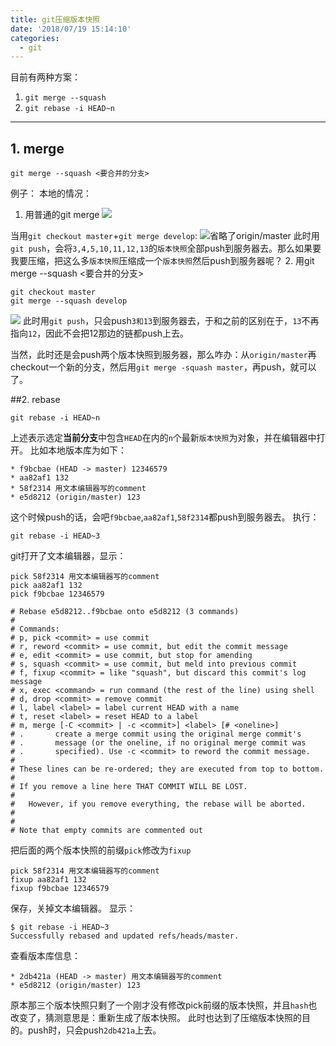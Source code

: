```yaml
---
title: git压缩版本快照
date: '2018/07/19 15:14:10'
categories:
  - git
---
```


目前有两种方案：
1. `git merge --squash`
2. `git rebase -i HEAD~n`
 ---

## 1. merge
```
git merge --squash <要合并的分支>
```
例子：
本地的情况：
1. 用普通的git merge
![](https://upload-images.jianshu.io/upload_images/7177220-53c5c615c305f866.png?imageMogr2/auto-orient/strip%7CimageView2/2/w/1240)

当用`git checkout master`+`git merge develop`:
![省略了origin/master](https://upload-images.jianshu.io/upload_images/7177220-3107771c580978e7.png?imageMogr2/auto-orient/strip%7CimageView2/2/w/1240)
此时用`git push`，会将`3,4,5,10,11,12,13`的`版本快照`全部push到服务器去。那么如果要我要压缩，把这么多`版本快照`压缩成一个`版本快照`然后push到服务器呢？
2. 用git merge --squash <要合并的分支>
```
git checkout master
git merge --squash develop
```
![](https://upload-images.jianshu.io/upload_images/7177220-89cdac30f2f2e579.png?imageMogr2/auto-orient/strip%7CimageView2/2/w/1240)
此时用`git push`，只会push`3和13`到服务器去，于和之前的区别在于，`13`不再指向`12`，因此不会把12那边的链都push上去。

当然，此时还是会push两个版本快照到服务器，那么咋办：从`origin/master`再checkout一个新的分支，然后用`git merge -squash master`，再push，就可以了。

##2. rebase
```
git rebase -i HEAD~n
```
上述表示选定**当前分支**中包含`HEAD`在内的`n`个最新`版本快照`为对象，并在编辑器中打开。
比如本地版本库为如下：
``` git
* f9bcbae (HEAD -> master) 12346579
* aa82af1 132
* 58f2314 用文本编辑器写的comment
* e5d8212 (origin/master) 123
```
这个时候push的话，会吧`f9bcbae`,`aa82af1`,`58f2314`都push到服务器去。
执行：
```
git rebase -i HEAD~3
```
git打开了文本编辑器，显示：
```
pick 58f2314 用文本编辑器写的comment
pick aa82af1 132
pick f9bcbae 12346579

# Rebase e5d8212..f9bcbae onto e5d8212 (3 commands)
#
# Commands:
# p, pick <commit> = use commit
# r, reword <commit> = use commit, but edit the commit message
# e, edit <commit> = use commit, but stop for amending
# s, squash <commit> = use commit, but meld into previous commit
# f, fixup <commit> = like "squash", but discard this commit's log message
# x, exec <command> = run command (the rest of the line) using shell
# d, drop <commit> = remove commit
# l, label <label> = label current HEAD with a name
# t, reset <label> = reset HEAD to a label
# m, merge [-C <commit> | -c <commit>] <label> [# <oneline>]
# .       create a merge commit using the original merge commit's
# .       message (or the oneline, if no original merge commit was
# .       specified). Use -c <commit> to reword the commit message.
#
# These lines can be re-ordered; they are executed from top to bottom.
#
# If you remove a line here THAT COMMIT WILL BE LOST.
#
#	However, if you remove everything, the rebase will be aborted.
#
#	
# Note that empty commits are commented out
```
把后面的两个版本快照的前缀`pick`修改为`fixup`
```
pick 58f2314 用文本编辑器写的comment
fixup aa82af1 132
fixup f9bcbae 12346579
```
保存，关掉文本编辑器。
显示：
```
$ git rebase -i HEAD~3
Successfully rebased and updated refs/heads/master.
```
查看版本库信息：
```
* 2db421a (HEAD -> master) 用文本编辑器写的comment
* e5d8212 (origin/master) 123
```
原本那三个版本快照只剩了一个刚才没有修改pick前缀的版本快照，并且`hash`也改变了，猜测意思是：重新生成了版本快照。
此时也达到了压缩版本快照的目的。push时，只会push`2db421a`上去。
                                                                                                                                                                                                                                                                                                                                                                                                                                                                                                                                                                                                                                                                                                                                                                                                                                                                                                                                                                                                                                                                                                                                                                                                                                                                                                                                                                                                                                                                                                                                                                                                                                                                                                                                                                                                                                                                                                                                                                                                                                                                                                                                                                                                                                                                                                                                                                                                                                                                                                                                                                                                                                                                                                                                                                                                                                                                                                                                                                                                                                                                                                                                                                                                                                                                                                                                                                                                                                                                                                                                                                                                                                                                                                                                                                                                                                                                                                                                                                                                                                                                                                                                                                                                                                                                                                                                                                                                                                                                                                                                                                                                                                                                                                                                                                                                                                                                                                                                                                                                                                                                                                                                                                                                                                                                                                                                                                                                                                                                                                                                                                                                                                                                                                                                                                                                                                                                                                                                                                                                                                                                                                                                                                                                                                                                                                                                                                                                                                                                                                                                                                                                                                                                                                                                                                                                                                                                                    